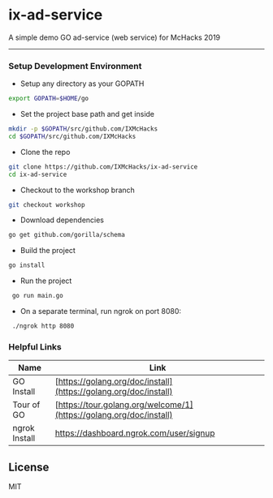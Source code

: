 # ix-ad-service
A simple demo GO ad-service (web service) for McHacks 2019

_________________

### Setup Development Environment
* Setup any directory as your GOPATH
```sh
export GOPATH=$HOME/go
```

* Set the project base path and get inside
```sh
mkdir -p $GOPATH/src/github.com/IXMcHacks
cd $GOPATH/src/github.com/IXMcHacks
```
* Clone the repo
```sh
git clone https://github.com/IXMcHacks/ix-ad-service
cd ix-ad-service
```
* Checkout to the workshop branch
```sh
git checkout workshop
```
* Download dependencies
```sh
go get github.com/gorilla/schema
```

* Build the project

```sh
go install
```
* Run the project
```sh
 go run main.go
```

* On a separate terminal, run ngrok on port 8080:
```sh
 ./ngrok http 8080
```

### Helpful Links
| Name | Link |
| ------ | ------ |
| GO Install | [https://golang.org/doc/install](https://golang.org/doc/install) |
| Tour of GO | [https://tour.golang.org/welcome/1](https://golang.org/doc/install) |
| ngrok Install | https://dashboard.ngrok.com/user/signup |


License
----
MIT